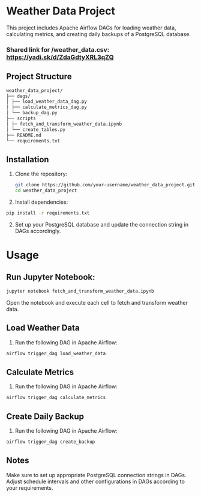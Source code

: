 # Weather Data Project

This project includes Apache Airflow DAGs for loading weather data, calculating metrics, and creating daily backups of a PostgreSQL database.

### Shared link for /weather_data.csv: https://yadi.sk/d/ZdaGdtyXRL3qZQ

## Project Structure
 ```bash
weather_data_project/
├── dags/
│ ├── load_weather_data_dag.py
│ ├── calculate_metrics_dag.py
│ └── backup_dag.py
├── scripts
│ ├─ fetch_and_transform_weather_data.ipynb
│ └── create_tables.py
├── README.md
└── requirements.txt
 ```
## Installation

1. Clone the repository:

   ```bash
   git clone https://github.com/your-username/weather_data_project.git
   cd weather_data_project

1.    Install dependencies:
   ```bash
   pip install -r requirements.txt
   ```
2.   Set up your PostgreSQL database and update the connection string in DAGs accordingly.

# Usage

## Run Jupyter Notebook:
```bash
jupyter notebook fetch_and_transform_weather_data.ipynb
```
Open the notebook and execute each cell to fetch and transform weather data.
## Load Weather Data
1. Run the following DAG in Apache Airflow:

 ```bash
airflow trigger_dag load_weather_data
 ```

## Calculate Metrics
1. Run the following DAG in Apache Airflow:

 ```bash
airflow trigger_dag calculate_metrics
 ```

## Create Daily Backup
1. Run the following DAG in Apache Airflow:

 ```bash
airflow trigger_dag create_backup
 ```
## Notes
Make sure to set up appropriate PostgreSQL connection strings in DAGs.
Adjust schedule intervals and other configurations in DAGs according to your requirements. 
